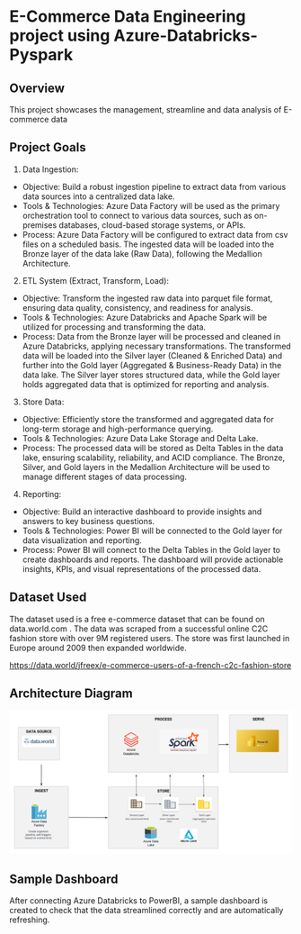 # E-Commerce Data Engineering project using Azure-Databricks-Pyspark

## Overview

This project showcases the management, streamline and data analysis of E-commerce data

## Project Goals

1. Data Ingestion:

- Objective: Build a robust ingestion pipeline to extract data from various data sources into a centralized data lake.
- Tools & Technologies: Azure Data Factory will be used as the primary orchestration tool to connect to various data sources, such as on-premises databases, cloud-based storage systems, or APIs.
- Process:
Azure Data Factory will be configured to extract data from csv files on a scheduled basis.
The ingested data will be loaded into the Bronze layer of the data lake (Raw Data), following the Medallion Architecture.

2. ETL System (Extract, Transform, Load):

- Objective: Transform the ingested raw data into parquet file format, ensuring data quality, consistency, and readiness for analysis.
- Tools & Technologies: Azure Databricks and Apache Spark will be utilized for processing and transforming the data.
- Process:
Data from the Bronze layer will be processed and cleaned in Azure Databricks, applying necessary transformations.
The transformed data will be loaded into the Silver layer (Cleaned & Enriched Data) and further into the Gold layer (Aggregated & Business-Ready Data) in the data lake.
The Silver layer stores structured data, while the Gold layer holds aggregated data that is optimized for reporting and analysis.

3. Store Data:

- Objective: Efficiently store the transformed and aggregated data for long-term storage and high-performance querying.
- Tools & Technologies: Azure Data Lake Storage and Delta Lake.
- Process:
The processed data will be stored as Delta Tables in the data lake, ensuring scalability, reliability, and ACID compliance.
The Bronze, Silver, and Gold layers in the Medallion Architecture will be used to manage different stages of data processing.

4. Reporting:

- Objective: Build an interactive dashboard to provide insights and answers to key business questions.
- Tools & Technologies: Power BI will be connected to the Gold layer for data visualization and reporting.
- Process:
Power BI will connect to the Delta Tables in the Gold layer to create dashboards and reports.
The dashboard will provide actionable insights, KPIs, and visual representations of the processed data.



## Dataset Used

The dataset used is a free e-commerce dataset that can be found on data.world.com . The data was scraped from a successful online C2C fashion store with over 9M registered users. The store was first launched in Europe around 2009 then expanded worldwide.

https://data.world/jfreex/e-commerce-users-of-a-french-c2c-fashion-store

## Architecture Diagram
<img src="Architecture.png">

## Sample Dashboard

After connecting Azure Databricks to PowerBI, a sample dashboard is created to check that the data streamlined correctly and are automatically refreshing. 
